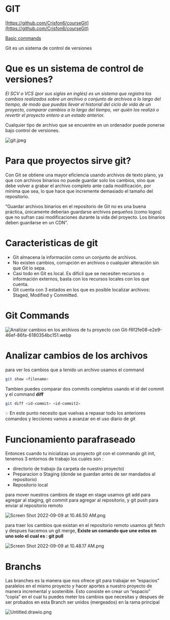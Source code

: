 # GIT

[https://github.com/Crisfon6/courseGit](https://github.com/Crisfon6/courseGit)

[Basic commands](README.MD)

Git es un sistema de control de versiones

# Que es un sistema de control de versiones?

*El SCV o VCS (por sus siglas en inglés) es un sistema que registra los cambios realizados sobre un archivo o conjunto de archivos a lo largo del tiempo, de modo que puedas llevar el historial del ciclo de vida de un proyecto, comparar cambios a lo largo del tiempo, ver quién los realizó o revertir el proyecto entero a un estado anterior.*

Cualquier tipo de archivo que se encuentre en un ordenador puede ponerse bajo control de versiones.


![git.jpeg](img/git.jpeg)

# Para que proyectos sirve git?

Con Git se obtiene una mayor eficiencia usando archivos de texto plano, ya que con archivos binarios no puede guardar solo los cambios, sino que debe volver a grabar el archivo completo ante cada modificación, por mínima que sea, lo que hace que incremente demasiado el tamaño del repositorio.

“Guardar archivos binarios en el repositorio de Git no es una buena práctica, únicamente deberían guardarse archivos pequeños (como logos) que no sufran casi modificaciones durante la vida del proyecto. Los binarios deben guardarse en un CDN”.

# Caracteristicas de git

- Git almacena la información como un conjunto de archivos.
- No existen cambios, corrupción en archivos o cualquier alteración sin que Git lo sepa.
- Casi todo en Git es local. Es difícil que se necesiten recursos o información externos, basta con los recursos locales con los que cuenta.
- Git cuenta con 3 estados en los que es posible localizar archivos: Staged, Modified y Committed.

# Git Commands

![Analizar cambios en los archivos de tu proyecto con Git-f6f2fe08-e2e9-46ef-86fa-6180354bc151.webp](img/Analizar%20cambios%20en%20los%20archivos%20de%20tu%20proyecto%20con%20Git-f6f2fe08-e2e9-46ef-86fa-6180354bc151.webp)

# Analizar cambios de los archivos

para ver los cambios que a tenido un archivo usamos el command

```bash
git show <filename>
```

Tambien puedes comparar dos commits completos usando el id del commit y el command **diff**

```bash
git diff <id-commit> <id-commit2>
```

 

<aside>
💡 En este punto necesito que vuelvas a repasar todo los anteriores comandos y lecciones vamos a avanzar en el uso diario de git

</aside>

# Funcionamiento parafraseado

Entonces cuando tu inicializas un proyecto git con el commando git init, tenemos 3 entornos de trabajo los cuales son :

- directorio de trabajo (la carpeta de nuestro proyecto)
- Preparacion o Staging (donde se guardan antes de ser mandados al repositorio)
- Repositorio local

para mover nuestros cambios de stage en stage usamos git add  para agregar al staging, git commit para agregar al repositorio, y git push para enviar al repositorio remoto

![Screen Shot 2022-09-09 at 10.46.50 AM.png](img/Screen_Shot_2022-09-09_at_10.46.50_AM.png)

para traer los cambios que existan en el repositorio remoto usamos git fetch y despues hacemos un git merge, **Existe un comando que une estos en uno solo el cual es : git pull** 

![Screen Shot 2022-09-09 at 10.48.17 AM.png](img/Screen_Shot_2022-09-09_at_10.48.17_AM.png)

# Branchs

Las branches es la manera que nos ofrece git para trabajar en “espacios” paralelos en el mismo proyecto y hacer aportes a nuestro proyecto de manera incremental y sostenible. Esto consiste en crear un “espacio” “copia” en el cual tu puedes meter los cambios que necesitas y despues de ser probados en esta Branch ser unidos (mergeados) en la rama principal

![Untitled.drawio.png](img/Untitled.drawio.png)